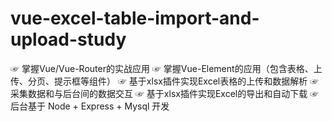 # vue-excel-table-import-and-upload-study
☞ 掌握Vue/Vue-Router的实战应用 ☞ 掌握Vue-Element的应用（包含表格、上传、分页、提示框等组件）       ☞ 基于xlsx插件实现Excel表格的上传和数据解析 ☞ 采集数据和与后台间的数据交互 ☞ 基于xlsx插件实现Excel的导出和自动下载 ☞ 后台基于 Node + Express + Mysql 开发
